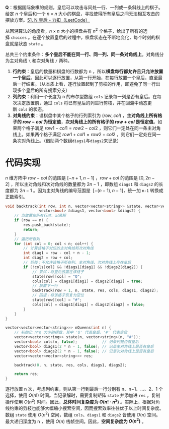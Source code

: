 **Q**：根据国际象棋的规则，皇后可以攻击与同处一行、一列或一条斜线上的棋子。给定 $n$ 个皇后和一个 $n×n$ 大小的棋盘，寻找使得所有皇后之间无法相互攻击的摆放方案。[51. N 皇后 - 力扣（LeetCode）](https://leetcode.cn/problems/n-queens/description/)

从回溯算法的角度看，$n×n$ 大小的棋盘共有 $n^2$ 个格子，给出了所有的选择 `choices` 。在逐个放置皇后的过程中，棋盘状态在不断地变化，每个时刻的棋盘就是状态 `state` 。

总共三个约束条件：**多个皇后不能在同一行、同一列、同一条对角线上**。对角线分为主对角线 `\` 和次对角线 `/` 两种。

1. **行约束**：皇后的数量和棋盘的行数都为 n ，所以**棋盘每行都允许且只允许放置一个皇后**。因此可以逐行放置，从第一行开始，在每行放置一个皇后，直至最后一行结束。（从本质上看，逐行放置起到了剪枝的作用，即避免了同一行出现多个皇后的所有搜索分支）
2. **列约束**：利用一个长度为 n 的布尔型数组 `cols` 记录每一列是否有皇后。在每次决定放置前，通过 `cols` 将已有皇后的列进行剪枝，并在回溯中动态更新 `cols` 的状态。
3. **对角线约束**：设棋盘中某个格子的行列索引为 $(row,col)$ ，**主对角线上所有格子的 $row−col$ 为恒定值**，**次对角线上的所有格子的 $row+col$ 是恒定值**。如果两个格子满足 $row1−col1=row2−col2$ ，则它们一定处在同一条主对角线上。如果两个格子满足 $row1+col1=row2+col2$ ，则它们一定处在同一条次对角线上。（借助两个数组`diags1`与`diags2`来记录）

# 代码实现
$n$ 维方阵中 $row−col$ 的范围是 $[−n+1,n−1]$ ，$row+col$ 的范围是 $[0,2n−2]$ ，所以主对角线和次对角线的数量都为 $2n−1$ ，即数组 `diags1` 和 `diags2` 的长度都为 $2n−1$ 。因为主对角线的编号范围是  $[−(n-1),n−1]$，统一加 `n-1` 转换成正数索引。
```cpp
void backtrack(int row, int n, vector<vector<string>> &state, vector<vector<vector<string>>> &res, vector<bool> &cols,
               vector<bool> &diags1, vector<bool> &diags2) {
    // 当放置完所有行时，记录解
    if (row == n) {
        res.push_back(state);
        return;
    }
    // 遍历所有列
    for (int col = 0; col < n; col++) {
        // 计算该格子对应的主对角线和次对角线
        int diag1 = row - col + n - 1;
        int diag2 = row + col;
        // 剪枝：不允许该格子所在列、主对角线、次对角线上存在皇后
        if (!cols[col] && !diags1[diag1] && !diags2[diag2]) {
            // 尝试：将皇后放置在该格子
            state[row][col] = "Q";
            cols[col] = diags1[diag1] = diags2[diag2] = true;
            // 放置下一行
            backtrack(row + 1, n, state, res, cols, diags1, diags2);
            // 回退：将该格子恢复为空位
            state[row][col] = "#";
            cols[col] = diags1[diag1] = diags2[diag2] = false;
        }
    }
}

vector<vector<vector<string>>> nQueens(int n) {
    // 初始化 n*n 大小的棋盘，其中 'Q' 代表皇后，'#' 代表空位
    vector<vector<string>> state(n, vector<string>(n, "#"));
    vector<bool> cols(n, false);           // 记录列是否有皇后
    vector<bool> diags1(2 * n - 1, false); // 记录主对角线上是否有皇后
    vector<bool> diags2(2 * n - 1, false); // 记录次对角线上是否有皇后
    vector<vector<vector<string>>> res;

    backtrack(0, n, state, res, cols, diags1, diags2);

    return res;
}
```
逐行放置 n 次，考虑列约束，则从第一行到最后一行分别有 n、n−1、…、2、1 个选择，使用 $O(n!)$ 时间。当记录解时，需要复制矩阵 `state` 并添加进 `res` ，复制操作使用 $O(n^2)$ 时间。因此，**总体时间复杂度为 $O(n!⋅n^2)$** 。实际上，根据对角线约束的剪枝也能够大幅缩小搜索空间，因而搜索效率往往优于以上时间复杂度。
数组 `state` 使用 $O(n^2)$ 空间，数组 `cols`、`diags1` 和 `diags2` 皆使用 $O(n)$ 空间。最大递归深度为 n ，使用 $O(n)$ 栈帧空间。因此，**空间复杂度为 $O(n^2)$** 。
